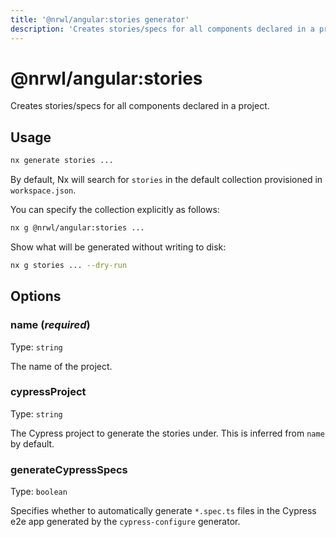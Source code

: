 ```yaml
---
title: '@nrwl/angular:stories generator'
description: 'Creates stories/specs for all components declared in a project.'
---
```


# @nrwl/angular:stories

Creates stories/specs for all components declared in a project.

## Usage

```bash
nx generate stories ...
```

By default, Nx will search for `stories` in the default collection provisioned in `workspace.json`.

You can specify the collection explicitly as follows:

```bash
nx g @nrwl/angular:stories ...
```

Show what will be generated without writing to disk:

```bash
nx g stories ... --dry-run
```

## Options

### name (_**required**_)

Type: `string`

The name of the project.

### cypressProject

Type: `string`

The Cypress project to generate the stories under. This is inferred from `name` by default.

### generateCypressSpecs

Type: `boolean`

Specifies whether to automatically generate `*.spec.ts` files in the Cypress e2e app generated by the `cypress-configure` generator.
